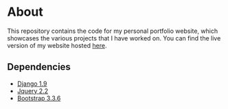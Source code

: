 # About

This repository contains the code for my personal portfolio website, which
showcases the various projects that I have worked on. You can find the live
version of my website hosted [here](http://jamesmarcil.com).

## Dependencies
* [Django 1.9](http://djangoproject.com)
* [Jquery 2.2](http://jquery.com)
* [Bootstrap 3.3.6](http://getbootstrap.com)
